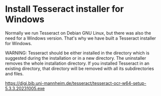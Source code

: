 # Install Tesseract installer for Windows
Normally we run Tesseract on Debian GNU Linux, but there was also the need for a Windows version. That's why we have built a Tesseract installer for Windows.

WARNING: Tesseract should be either installed in the directory which is suggested during the installation or in a new directory. The uninstaller removes the whole installation directory. If you installed Tesseract in an existing directory, that directory will be removed with all its subdirectories and files.

https://digi.bib.uni-mannheim.de/tesseract/tesseract-ocr-w64-setup-5.3.3.20231005.exe
